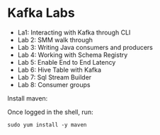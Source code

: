 # Kafka Labs

- La1: Interacting with Kafka through CLI  
- Lab 2: SMM walk through  
- Lab 3: Writing Java consumers and producers  
- Lab 4: Working with Schema Registry  
- Lab 5: Enable End to End Latency  
- Lab 6: Hive Table with Kafka  
- Lab 7: Sql Stream Builder
- Lab 8: Consumer groups


Install maven:

Once logged in the shell, run:

```
sudo yum install -y maven
```
